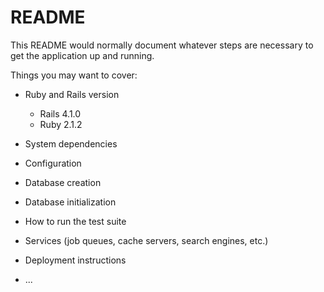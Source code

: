 # README

This README would normally document whatever steps are necessary to get the
application up and running.

Things you may want to cover:

* Ruby and Rails version
	- Rails 4.1.0
	- Ruby 2.1.2


* System dependencies

* Configuration

* Database creation

* Database initialization

* How to run the test suite

* Services (job queues, cache servers, search engines, etc.)

* Deployment instructions

* ...
